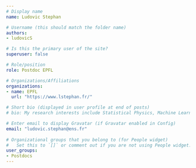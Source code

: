 ```yaml
---
# Display name
name: Ludovic Stephan

# Username (this should match the folder name)
authors:
- ludovicS

# Is this the primary user of the site?
superuser: false

# Role/position
role: Postdoc EPFL

# Organizations/Affiliations
organizations:
- name: EPFL
  url: "https://www.lstephan.fr/"

# Short bio (displayed in user profile at end of posts)
# bio: My research interests include Statistical Physics, Machine Learning, Statistics, Computer Science, and Computational Optics. 

# Enter email to display Gravatar (if Gravatar enabled in Config)
email: "ludovic.stephan@ens.fr"
  
# Organizational groups that you belong to (for People widget)
#   Set this to `[]` or comment out if you are not using People widget.  
user_groups:
- Postdocs
---
```


